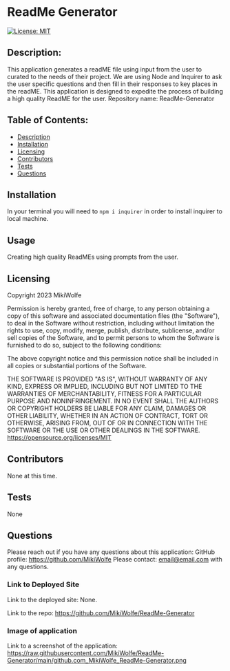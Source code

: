 # ReadMe Generator


[![License: MIT](https://img.shields.io/badge/License-MIT-yellow.svg)](https://opensource.org/licenses/MIT)
## Description: 
This application generates a readME file using input from the user to curated to the needs of their project. We are using Node and Inquirer to ask the user specific questions and then fill in their responses to key places in the readME. This application is designed to expedite the process of building a high quality ReadME for the user. 
Repository name: ReadMe-Generator

## Table of Contents:
* [Description](#description)
* [Installation](#installation)
* [Licensing](#licensing)
* [Contributors](#contributors)
* [Tests](#tests)
* [Questions](#questions)

## Installation 
In your terminal you will need to ```npm i inquirer``` in order to install inquirer to local machine.
## Usage
Creating high quality ReadMEs using prompts from the user.
## Licensing
Copyright 2023 MikiWolfe

Permission is hereby granted, free of charge, 
to any person obtaining a copy of this software and associated documentation files (the "Software"), to deal in 
the Software without restriction, including without limitation the rights to use, copy, modify, merge, publish, 
distribute, sublicense, and/or sell 
copies of the Software, and to permit persons to whom the Software is furnished to do so, 
subject to the following conditions:

The above copyright notice and this permission notice shall be included in all copies or substantial 
portions of the Software.

THE SOFTWARE IS PROVIDED "AS IS", WITHOUT WARRANTY OF ANY KIND, EXPRESS OR IMPLIED, INCLUDING BUT NOT LIMITED TO 
THE WARRANTIES OF MERCHANTABILITY, FITNESS FOR A PARTICULAR PURPOSE AND NONINFRINGEMENT. IN NO EVENT SHALL THE 
AUTHORS OR COPYRIGHT HOLDERS BE LIABLE FOR ANY CLAIM, DAMAGES OR OTHER LIABILITY, WHETHER IN AN ACTION OF CONTRACT, 
TORT OR OTHERWISE, ARISING FROM, OUT OF OR IN CONNECTION WITH THE SOFTWARE OR THE USE OR OTHER DEALINGS IN THE 
SOFTWARE.
https://opensource.org/licenses/MIT
## Contributors
None at this time.
## Tests
None
## Questions
Please reach out if you have any questions about this application:
GitHub profile: https://github.com/MikiWolfe
Please contact: email@email.com with any questions. 

### Link to Deployed Site
Link to the deployed site: None.

Link to the repo: https://github.com/MikiWolfe/ReadMe-Generator

### Image of application
Link to a screenshot of the application: https://raw.githubusercontent.com/MikiWolfe/ReadMe-Generator/main/github.com_MikiWolfe_ReadMe-Generator.png
